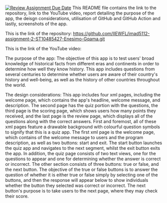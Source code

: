 [![Review Assignment Due Date](https://classroom.github.com/assets/deadline-readme-button-22041afd0340ce965d47ae6ef1cefeee28c7c493a6346c4f15d667ab976d596c.svg)](https://classroom.github.com/a/7izdxTfK)
This README file contains the link to the repository, link to the YouTube video, report detailing the purpose of the app, the deisgn considerations, utilisation of GitHub and GitHub Action and lastly, screenshots of the app. 

This is the link of the repository: 
https://github.com/IIEWFL/imad5112-assignment-2-ST10485427-Enesimo-Gqama.git

This is the link of the YouTube video: 

The purpose of the app: 
The objective of this app is to test users' broad knowledge of historical facts from different eras and continents in order to determine how well they know history. This app includes questions from several centuries to determine whether users are aware of their country's history and well-being, as well as the history of other countries throughout the world.  

The design considerations: 
This app includes four xml pages, including the welcome page, which contains the app's headline, welcome message, and description. The second page has the quiz portion with the questions, the third page is the scoring page, which shows users how many points they received, and the last page is the review page, which displays all of the questions along with the correct answers. First and foremost, all of these xml pages feature a drawable background with colourful question symbols to signify that this is a quiz app. The first xml page is the welcome page, which contains of the welcome message to users and the program description, as well as two buttons: start and exit. The start button launches the quiz app and navigates to the next segment, whilst the exit button exits the app. In addition, the quiz page consists of two text views, one for the questions to appear and one for determining whether the answer is correct or incorrect. The other section consists of three buttons: true or false, and the next button. The objective of the true or false buttons is to answer the question of whether it is either true or false simply by selecting one of the buttons, and then the response will appear below to show individuals whether the button they selected was correct or incorrect. The next button's purpose is to take users to the next page, where they may check their score.
